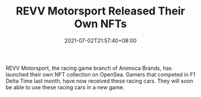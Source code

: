 ﻿---
title: "REVV Motorsport Released Their Own NFTs"
date: 2021-07-02T21:57:40+08:00
lastmod: 2021-07-02T16:45:40+08:00
draft: false
authors: ["Timothea"]
description: "REVV Motorsport, the racing game branch of Animoca Brands, has launched their own NFT collection on OpenSea. Gamers that competed in F1 Delta Time last month, have now received these racing cars. They will soon be able to use these racing cars in a new game."
featuredImage: "revv-motorsport-released-their-own-nfts.png"
tags: ["Virtual World","Play to Earn"]
categories: ["news"]
news: ["Virtual World"]
weight: 
lightgallery: true
pinned: false
recommend: false
recommend1: false
---

REVV Motorsport, the racing game branch of Animoca Brands, has launched their own NFT collection on OpenSea. Gamers that competed in F1 Delta Time last month, have now received these racing cars. They will soon be able to use these racing cars in a new game.

<!--more-->

